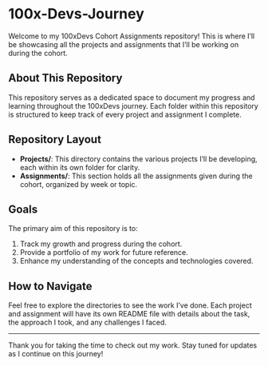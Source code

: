 # 100x-Devs-Journey

Welcome to my 100xDevs Cohort Assignments repository! This is where I’ll be showcasing all the projects and assignments that I’ll be working on during the cohort.

## About This Repository

This repository serves as a dedicated space to document my progress and learning throughout the 100xDevs journey. Each folder within this repository is structured to keep track of every project and assignment I complete.

## Repository Layout

- **Projects/**: This directory contains the various projects I’ll be developing, each within its own folder for clarity.
- **Assignments/**: This section holds all the assignments given during the cohort, organized by week or topic.

## Goals

The primary aim of this repository is to:

1. Track my growth and progress during the cohort.
2. Provide a portfolio of my work for future reference.
3. Enhance my understanding of the concepts and technologies covered.

## How to Navigate

Feel free to explore the directories to see the work I’ve done. Each project and assignment will have its own README file with details about the task, the approach I took, and any challenges I faced.

--- 

Thank you for taking the time to check out my work. Stay tuned for updates as I continue on this journey!
